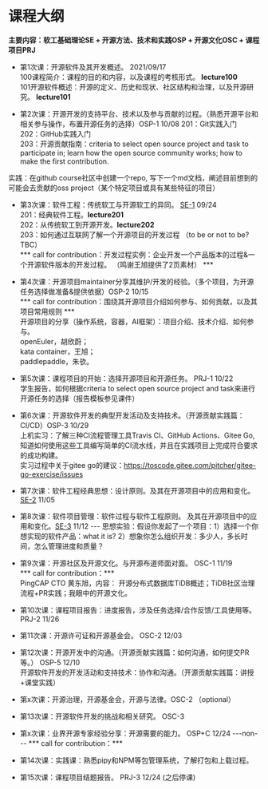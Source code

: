 # 课程大纲
**主要内容：软工基础理论SE + 开源方法、技术和实践OSP + 开源文化OSC + 课程项目PRJ**

* 第1次课：开源软件及其开发概述。  2021/09/17  
 100课程简介：课程的目的和内容，以及课程的考核形式。  **lecture100**    
 101开源软件概述：开源的定义、历史和现状、社区结构和治理，以及开源研究。 **lecture101**  
 <!-- 
102开源参与概述：怎么参与开源项目和社区（如果时间允许，课堂上访问github/gitee/educoder，设立平台账号，了解一个开源项目）。**lecture102** 
-->


* 第2次课：开源开发的支持平台、技术以及参与贡献的过程。（熟悉开源平台和相关参与操作，布置开源任务的选择）OSP-1   10/08
201：Git实践入门  
202：GitHub实践入门    
203：开源贡献指南：criteria to select open source project and task to participate in; learn how the open source community works; how to make the first contribution.

实践：在github course社区中创建一个repo, 写下一个md文档，阐述目前想到的可能会去贡献的oss project（某个特定项目或具有某些特征的项目）
<!--
  作业：选择一个开源项目，了解其开发过程
-->  


* 第3次课：软件工程：传统软工与开源软工的异同。 <u>SE-1</u>   09/24   
 201：经典软件工程。**lecture201**    
 202：从传统软工到开源开发。**lecture202**       
 203：如何通过互联网了解一个开源项目的开发过程 （to be or not to be? TBC）        
 *** call for contribution：开发过程实例：企业开发一个产品版本的过程&一个开源软件版本的开发过程。 （鸣谢王旭提供了2页素材） *** 


* 第4次课：开源项目maintainer分享其维护/开发的经验。（多个项目，为开源任务选择做准备&提供依据）OSP-2   10/15    
*** call for contribution：围绕其开源项目介绍如何参与、如何贡献，以及其项目常用规则 ***   
开源项目的分享（操作系统，容器，AI框架）：项目介绍、技术介绍、如何参与。    
openEuler，胡欣蔚；  
kata container，王旭；  
paddlepaddle，朱欤。


* 第5次课：课程项目的开始：选择开源项目和开源任务。 PRJ-1    10/22  
学生报告，如何根据criteria to select open source project and task来进行开源任务的选择（报告模板参见课件）


* 第6次课：开源软件开发的典型开发活动及支持技术。（开源贡献实践篇：CI/CD）OSP-3 10/29  
上机实习：了解三种CI流程管理工具Travis CI、GitHub Actions、Gitee Go, 知道如何使用这些工具编写简单的CI流水线，并且在实践项目上完成符合要求的成功构建。   
实习过程中关于gitee go的建议：https://toscode.gitee.com/pitcher/gitee-go-exercise/issues  

* 第7次课：软件工程经典思想：设计原则。及其在开源项目中的应用和变化。 <u>SE-2</u>  11/05

* 第8次课：软件项目管理：软件过程与软件工程原则。 及其在开源项目中的应用和变化。<u>SE-3</u>  11/12     --- 
思想实验：假设你发起了一个项目：1）选择一个你想实现的软件产品：what it is? 2）想象你怎么组织开发：多少人，多长时间，怎么管理进度和质量？


* 第9次课：开源社区及开源文化。与开源布道师面对面。 OSC-1  11/19  
  *** call for contribution：***     
  PingCAP CTO 黄东旭，内容： 开源分布式数据库TiDB概述；TiDB社区治理流程+PR实践；我眼中的开源文化。


* 第10次课：课程项目报告：进度报告，涉及任务选择/合作反馈/工具使用等。 PRJ-2  11/26     


* 第11次课：开源许可证和开源基金会。 OSC-2 12/03

* 第12次课：开源开发中的沟通。（开源贡献实践篇：如何沟通，如何提交PR等。）  OSP-5  12/10    
  开源软件开发的开发活动和支持技术：协作和沟通。（开源贡献实践篇：讲授+课堂实践）

* 第x次课：开源治理，开源基金会，开源与法律。OSC-2 （optional）

* 第13次课：开源软件开发的挑战和相关研究。 OSC-3

* 第x次课：业界开源专家经验分享：开源需要的能力。 OSP+C    12/24  ---non---
*** call for contribution：***

* 第14次课：实践课：熟悉pipy和NPM等包管理系统，了解打包和上载过程。

* 第15次课：课程项目结题报告。 PRJ-3   12/24 (之后停课)
